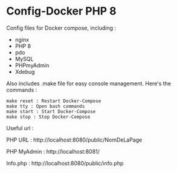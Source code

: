 # Config-Docker PHP 8
Config files for Docker compose, including :
  - nginx
  - PHP 8
  - pdo
  - MySQL
  - PHPmyAdmin
  - Xdebug



Also includes .make file for easy console management. Here's the commands :

    make reset : Restart Docker-Compose
    make tty : Open bash commands
    make start : Start Docker-Compose
    make stop : Stop Docker-Compose

Useful url :

PHP URL :    http://localhost:8080/public/NomDeLaPage

PHP MyAdmin :    http://localhost:8081/

Info.php :    http://localhost:8080/public/info.php
